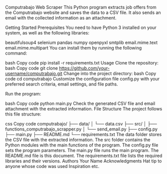 Computrabajo Web Scraper
This Python program extracts job offers from the Computrabajo website and saves the data to a CSV file. It also sends an email with the collected information as an attachment.

Getting Started
Prerequisites
You need to have Python 3 installed on your system, as well as the following libraries:

beautifulsoup4
selenium
pandas
numpy
openpyxl
smtplib
email.mime.text
email.mime.multipart
You can install them by running the following command:

bash
Copy code
pip install -r requirements.txt
Usage
Clone the repository:
bash
Copy code
git clone https://github.com/your-username/computrabajo.git
Change into the project directory:
bash
Copy code
cd computrabajo
Customize the configuration file config.py with your preferred search criteria, email settings, and file paths.

Run the program:

bash
Copy code
python main.py
Check the generated CSV file and email attachment with the extracted information.
File Structure
The project follows this file structure:

css
Copy code
computrabajo/
├── data/
│   └── data.csv
├── src/
│   ├── functions_computrabajo_scrapper.py
│   └── send_email.py
├── config.py
├── main.py
├── README.md
└── requirements.txt
The data folder stores the CSV file with the extracted information.
The src folder contains the Python modules with the main functions of the program.
The config.py file sets the program parameters.
The main.py file runs the main program.
The README.md file is this document.
The requirements.txt file lists the required libraries and their versions.
Authors
Your Name
Acknowledgments
Hat tip to anyone whose code was used
Inspiration
etc.